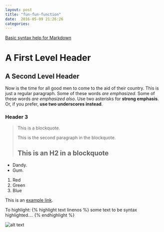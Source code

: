 ```yaml
---
layout: post
title: "fun-fun-function"
date:  2016-05-09 21:26:26
categories:
---
```

[Basic syntax help for Markdown](http://daringfireball.net/projects/markdown/basics)

# A First Level Header

## A Second Level Header

Now is the time for all good men to come to
the aid of their country. This is just a
regular paragraph.
Some of these words *are emphasized*.
Some of these words _are emphasized also_.
Use two asterisks for **strong emphasis**.
Or, if you prefer, __use two underscores instead__.

### Header 3

> This is a blockquote.
>
> This is the second paragraph in the blockquote.
>
> ## This is an H2 in a blockquote
*   Dandy.
*   Gum.
1.  Red
2.  Green
3.  Blue

This is an [example link](http://example.com/).

[1]: http://google.com/        "Google"
[2]: http://search.yahoo.com/  "Yahoo Search"
[3]: http://search.msn.com/    "MSN Search"

To highlight:
{% highlight text linenos %}
some text to be syntax highlighted....
{% endhighlight %}

![alt text](/path/to/img.jpg "Title")
